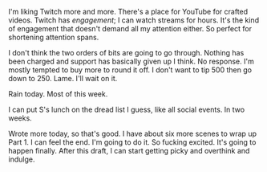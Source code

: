 I'm liking Twitch more and more. There's a place for YouTube for crafted videos. Twitch has *engagement*; I can watch streams for hours. It's the kind of engagement that doesn't demand all my attention either. So perfect for shortening attention spans.

I don't think the two orders of bits are going to go through. Nothing has been charged and support has basically given up I think. No response. I'm mostly tempted to buy more to round it off. I don't want to tip 500 then go down to 250. Lame. I'll wait on it.

Rain today. Most of this week.

I can put S's lunch on the dread list I guess, like all social events. In two weeks.

Wrote more today, so that's good. I have about six more scenes to wrap up Part 1. I can feel the end. I'm going to do it. So fucking excited. It's going to happen finally. After this draft, I can start getting picky and overthink and indulge.
